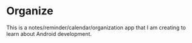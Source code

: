 # Organize

This is a notes/reminder/calendar/organization app that I am creating to learn about Android development.
